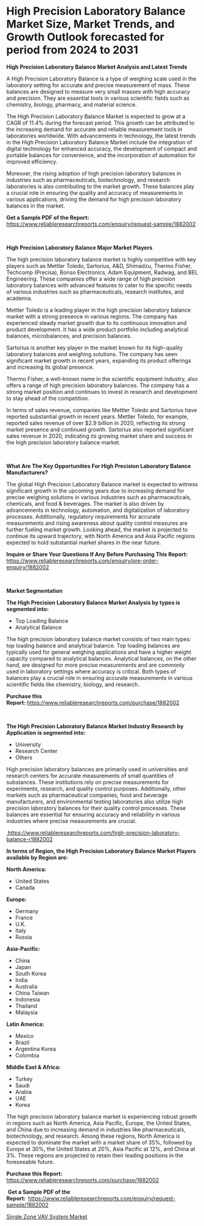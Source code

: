 <p><h1>High Precision Laboratory Balance Market Size, Market Trends, and Growth Outlook forecasted for period from 2024 to 2031</h1></p><p><strong>High Precision Laboratory Balance Market Analysis and Latest Trends</strong></p>
<p><p>A High Precision Laboratory Balance is a type of weighing scale used in the laboratory setting for accurate and precise measurement of mass. These balances are designed to measure very small masses with high accuracy and precision. They are essential tools in various scientific fields such as chemistry, biology, pharmacy, and material science.</p><p>The High Precision Laboratory Balance Market is expected to grow at a CAGR of 11.4% during the forecast period. This growth can be attributed to the increasing demand for accurate and reliable measurement tools in laboratories worldwide. With advancements in technology, the latest trends in the High Precision Laboratory Balance Market include the integration of digital technology for enhanced accuracy, the development of compact and portable balances for convenience, and the incorporation of automation for improved efficiency.</p><p>Moreover, the rising adoption of high precision laboratory balances in industries such as pharmaceuticals, biotechnology, and research laboratories is also contributing to the market growth. These balances play a crucial role in ensuring the quality and accuracy of measurements in various applications, driving the demand for high precision laboratory balances in the market.</p></p>
<p><strong>Get a Sample PDF of the Report:&nbsp;</strong> <a href="https://www.reliableresearchreports.com/enquiry/request-sample/1882002">https://www.reliableresearchreports.com/enquiry/request-sample/1882002</a></p>
<p>&nbsp;</p>
<p><strong>High Precision Laboratory Balance Major Market Players</strong></p>
<p><p>The high precision laboratory balance market is highly competitive with key players such as Mettler Toledo, Sartorius, A&D, Shimadzu, Thermo Fisher, Techcomp (Precisa), Bonso Electronics, Adam Equipment, Radwag, and BEL Engineering. These companies offer a wide range of high precision laboratory balances with advanced features to cater to the specific needs of various industries such as pharmaceuticals, research institutes, and academia.</p><p>Mettler Toledo is a leading player in the high precision laboratory balance market with a strong presence in various regions. The company has experienced steady market growth due to its continuous innovation and product development. It has a wide product portfolio including analytical balances, microbalances, and precision balances.</p><p>Sartorius is another key player in the market known for its high-quality laboratory balances and weighing solutions. The company has seen significant market growth in recent years, expanding its product offerings and increasing its global presence.</p><p>Thermo Fisher, a well-known name in the scientific equipment industry, also offers a range of high precision laboratory balances. The company has a strong market position and continues to invest in research and development to stay ahead of the competition.</p><p>In terms of sales revenue, companies like Mettler Toledo and Sartorius have reported substantial growth in recent years. Mettler Toledo, for example, reported sales revenue of over $2.9 billion in 2020, reflecting its strong market presence and continued growth. Sartorius also reported significant sales revenue in 2020, indicating its growing market share and success in the high precision laboratory balance market.</p></p>
<p>&nbsp;</p>
<p><strong>What Are The Key Opportunities For High Precision Laboratory Balance Manufacturers?</strong></p>
<p><p>The global High Precision Laboratory Balance market is expected to witness significant growth in the upcoming years due to increasing demand for precise weighing solutions in various industries such as pharmaceuticals, chemicals, and food & beverages. The market is also driven by advancements in technology, automation, and digitalization of laboratory processes. Additionally, regulatory requirements for accurate measurements and rising awareness about quality control measures are further fueling market growth. Looking ahead, the market is projected to continue its upward trajectory, with North America and Asia Pacific regions expected to hold substantial market shares in the near future.</p></p>
<p><strong>Inquire or Share Your Questions If Any Before Purchasing This Report:</strong> <a href="https://www.reliableresearchreports.com/enquiry/pre-order-enquiry/1882002">https://www.reliableresearchreports.com/enquiry/pre-order-enquiry/1882002</a></p>
<p>&nbsp;</p>
<p><strong>Market Segmentation</strong></p>
<p><strong>The High Precision Laboratory Balance Market Analysis by types is segmented into:</strong></p>
<p><ul><li>Top Loading Balance</li><li>Analytical Balance</li></ul></p>
<p><p>The high precision laboratory balance market consists of two main types: top loading balance and analytical balance. Top loading balances are typically used for general weighing applications and have a higher weight capacity compared to analytical balances. Analytical balances, on the other hand, are designed for more precise measurements and are commonly used in laboratory settings where accuracy is critical. Both types of balances play a crucial role in ensuring accurate measurements in various scientific fields like chemistry, biology, and research.</p></p>
<p><strong>Purchase this Report:&nbsp;</strong><a href="https://www.reliableresearchreports.com/purchase/1882002">https://www.reliableresearchreports.com/purchase/1882002</a></p>
<p>&nbsp;</p>
<p><strong>The High Precision Laboratory Balance Market Industry Research by Application is segmented into:</strong></p>
<p><ul><li>University</li><li>Research Center</li><li>Others</li></ul></p>
<p><p>High precision laboratory balances are primarily used in universities and research centers for accurate measurements of small quantities of substances. These institutions rely on precise measurements for experiments, research, and quality control purposes. Additionally, other markets such as pharmaceutical companies, food and beverage manufacturers, and environmental testing laboratories also utilize high precision laboratory balances for their quality control processes. These balances are essential for ensuring accuracy and reliability in various industries where precise measurements are crucial.</p></p>
<p><a href="https://www.reliableresearchreports.com/high-precision-laboratory-balance-r1882002">&nbsp;https://www.reliableresearchreports.com/high-precision-laboratory-balance-r1882002</a></p>
<p><strong>In terms of Region, the High Precision Laboratory Balance Market Players available by Region are:</strong></p>
<p>
    <p> <strong> North America: </strong>
        <ul>
            <li>United States</li>
            <li>Canada</li>
        </ul>
        </p> 
    <p> <strong> Europe: </strong>
        <ul>
            <li>Germany</li>
            <li>France</li>
            <li>U.K.</li>
            <li>Italy</li>
            <li>Russia</li>
        </ul>
        </p> 
    <p> <strong> Asia-Pacific: </strong>
        <ul>
            <li>China</li>
            <li>Japan</li>
            <li>South Korea</li>
            <li>India</li>
            <li>Australia</li>
            <li>China Taiwan</li>
            <li>Indonesia</li>
            <li>Thailand</li>
            <li>Malaysia</li>
        </ul>
        </p> 
    <p> <strong> Latin America: </strong>
        <ul>
            <li>Mexico</li>
            <li>Brazil</li>
            <li>Argentina Korea</li>
            <li>Colombia</li>
        </ul>
        </p> 
    <p> <strong> Middle East & Africa: </strong>
        <ul>
            <li>Turkey</li>
            <li>Saudi</li>
            <li>Arabia</li>
            <li>UAE</li>
            <li>Korea</li>
        </ul>
    </p>
    </p>
<p><p>The high precision laboratory balance market is experiencing robust growth in regions such as North America, Asia Pacific, Europe, the United States, and China due to increasing demand in industries like pharmaceuticals, biotechnology, and research. Among these regions, North America is expected to dominate the market with a market share of 35%, followed by Europe at 30%, the United States at 20%, Asia Pacific at 12%, and China at 3%. These regions are projected to retain their leading positions in the foreseeable future.</p></p>
<p><strong>Purchase this Report: </strong><a href="https://www.reliableresearchreports.com/purchase/1882002">https://www.reliableresearchreports.com/purchase/1882002</a></p>
<p>&nbsp;<strong>Get a Sample PDF of the Report:&nbsp;&nbsp;</strong><a href="https://www.reliableresearchreports.com/enquiry/request-sample/1882002">https://www.reliableresearchreports.com/enquiry/request-sample/1882002</a></p>
<p><strong></strong></p>
<p><p><a href="https://github.com/dringals/Market-Research-Report-List-4/blob/main/single-zone-vav-system-market.md">Single Zone VAV System Market</a></p></p>